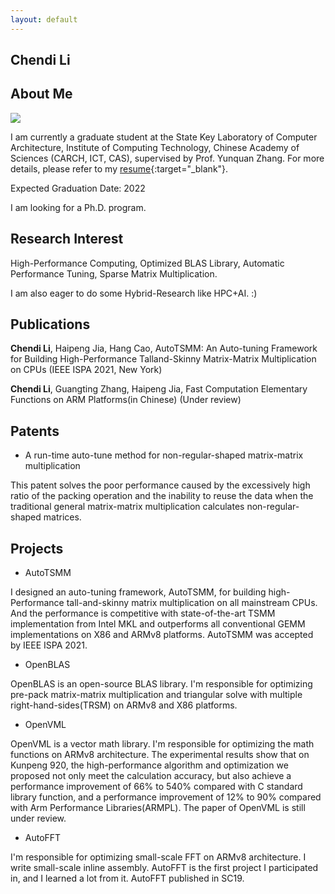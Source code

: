 ```yaml
---
layout: default
---
```


## Chendi Li

## About Me

<img class="profile-picture" src="sherlock.jpg">

I am currently a graduate student at the State Key Laboratory of Computer Architecture, Institute of Computing Technology, Chinese Academy of Sciences (CARCH, ICT, CAS), supervised by Prof. Yunquan Zhang. For more details, please refer to my [resume](https://www.chendi.gq/Chendi_Li_Resume.pdf){:target="_blank"}.

Expected Graduation Date: 2022

I am looking for a Ph.D. program.

## Research Interest

High-Performance Computing, Optimized BLAS Library, Automatic Performance Tuning, Sparse Matrix Multiplication.

I am also eager to do some Hybrid-Research like HPC+AI. :)

<!---
## News

2021.9.18 I found there are not many works on sparse matrix-matrix multiplication with fault-tolerant

2021.9.16 Recently, I'm doing some research on optimizing sparse matrix-matrix multiplication.

2021.7.13 It seems like SC is more likely to accept works about large-scale applications.

2021.6.14 I finished my paper. I have a plan about submitting a pull request to OpenBLAS, but I don't have enough time to test for all target architecture.
-->

## Publications

**Chendi Li**, Haipeng Jia, Hang Cao, AutoTSMM: An Auto-tuning Framework for Building High-Performance Talland-Skinny Matrix-Matrix Multiplication on CPUs (IEEE ISPA 2021, New York)

**Chendi Li**, Guangting Zhang, Haipeng Jia, Fast Computation Elementary Functions on ARM Platforms(in Chinese) (Under review)


## Patents
* A run-time auto-tune method for non-regular-shaped matrix-matrix multiplication


This patent solves the poor performance caused by the excessively high ratio of the packing operation and the inability to reuse the data when the traditional general matrix-matrix multiplication calculates non-regular-shaped matrices.

## Projects
* AutoTSMM


I designed an auto-tuning framework, AutoTSMM, for building high-Performance tall-and-skinny matrix multiplication on all mainstream CPUs. And the performance is competitive with state-of-the-art TSMM implementation from Intel MKL and outperforms all conventional GEMM implementations on X86 and ARMv8 platforms. AutoTSMM was accepted by IEEE ISPA 2021.

* OpenBLAS


OpenBLAS is an open-source BLAS library. I'm responsible for optimizing pre-pack matrix-matrix multiplication and triangular solve with multiple right-hand-sides(TRSM) on ARMv8 and X86 platforms.

* OpenVML

OpenVML is a vector math library. I'm responsible for optimizing the math functions on ARMv8 architecture. The experimental results show that on Kunpeng 920, the high-performance algorithm and optimization we proposed not only meet the calculation accuracy, but also achieve a performance improvement of 66% to 540% compared with C standard library function, and a performance improvement of 12% to 90% compared with Arm Performance Libraries(ARMPL). The paper of OpenVML is still under review.

* AutoFFT
  
I'm responsible for optimizing small-scale FFT on ARMv8 architecture. I write small-scale inline assembly. AutoFFT is the first project I participated in, and I learned a lot from it. AutoFFT published in SC19.
